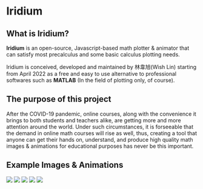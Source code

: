 # Iridium

## What is Iridium?
**Iridium** is an open-source, Javascript-based math plotter & animator that can satisfy most precalculus and some basic calculus plotting needs. 

Iridium is conceived, developed and maintained by 林韋旭(Wish Lin) starting from April 2022 as a free and easy to use alternative to professional softwares such as **MATLAB** (In the field of plotting only, of course).

## The purpose of this project

After the COVID-19 pandemic, online courses, along with the convenience it brings to both students and teachers alike, are getting more and more attention around the world. Under such circumstances, it is forseeable that the demand in online math courses will rise as well, thus, creating a tool that anyone can get their hands on, understand, and produce high quality math images & animations for educational purposes has never be this important.

## Example Images & Animations
![](https://i.imgur.com/EtCYp61.png)
![](https://i.imgur.com/SMFe9fI.png)
![](https://i.imgur.com/zXhEFpU.png)
![](https://i.imgur.com/FjtCIFx.png)
![](https://i.imgur.com/Z4vr6v0.gif)